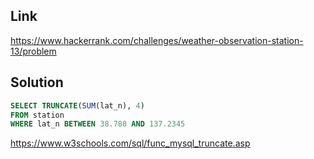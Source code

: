 ## Link

https://www.hackerrank.com/challenges/weather-observation-station-13/problem

## Solution 

```sql
SELECT TRUNCATE(SUM(lat_n), 4)
FROM station
WHERE lat_n BETWEEN 38.788 AND 137.2345
```

https://www.w3schools.com/sql/func_mysql_truncate.asp

